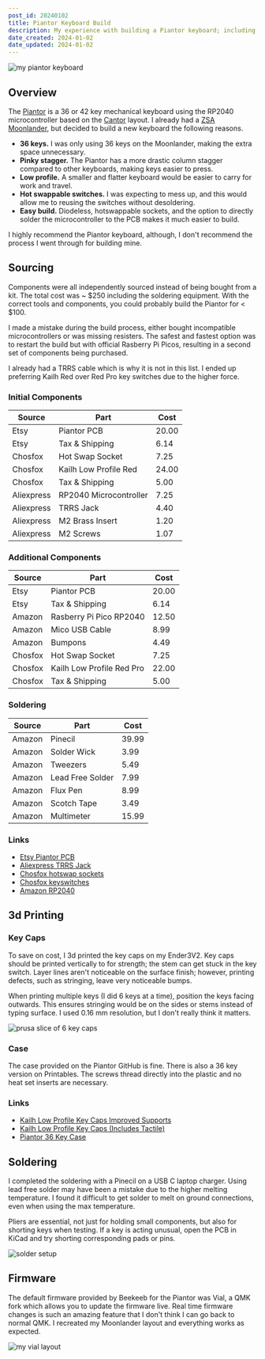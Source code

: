 ```yaml
---
post_id: 20240102
title: Piantor Keyboard Build
description: My experience with building a Piantor keyboard; including issues I ran into, budget, 3d printing.
date_created: 2024-01-02
date_updated: 2024-01-02
---
```


![my piantor keyboard](/static/content/images/blog/20231018/20231018_piantor_complete.png)

## Overview

The [Piantor](https://github.com/beekeeb/piantor) is a 36 or 42 key mechanical keyboard using the RP2040 microcontroller based on the [Cantor](https://github.com/diepala/cantor) layout. I already had a [ZSA Moonlander](https://www.zsa.io/moonlander/), but decided to build a new keyboard the following reasons.

- **36 keys.** I was only using 36 keys on the Moonlander, making the extra space unnecessary.
- **Pinky stagger.** The Piantor has a more drastic column stagger compared to other keyboards, making keys easier to press.
- **Low profile.** A smaller and flatter keyboard would be easier to carry for work and travel.
- **Hot swappable switches.** I was expecting to mess up, and this would allow me to reusing the switches without desoldering.
- **Easy build.** Diodeless, hotswappable sockets, and the option to directly solder the microcontroller to the PCB makes it much easier to build.

I highly recommend the Piantor keyboard, although, I don't recommend the process I went through for building mine.

## Sourcing

Components were all independently sourced instead of being bought from a kit. The total cost was ~ $250 including the soldering equipment. With the correct tools and components, you could probably build the Piantor for < $100.

I made a mistake during the build process, either bought incompatible microcontrollers or was missing resisters. The safest and fastest option was to restart the build but with official Rasberry Pi Picos, resulting in a second set of components being purchased.

I already had a TRRS cable which is why it is not in this list. I ended up preferring Kailh Red over Red Pro key switches due to the higher force.

### Initial Components

| Source     | Part                   | Cost  |
| ---------- | ---------------------- | ----- |
| Etsy       | Piantor PCB            | 20.00 |
| Etsy       | Tax & Shipping         | 6.14  |
| Chosfox    | Hot Swap Socket        | 7.25  |
| Chosfox    | Kailh Low Profile Red  | 24.00 |
| Chosfox    | Tax & Shipping         | 5.00  |
| Aliexpress | RP2040 Microcontroller | 7.25  |
| Aliexpress | TRRS Jack              | 4.40  |
| Aliexpress | M2 Brass Insert        | 1.20  |
| Aliexpress | M2 Screws              | 1.07  |

### Additional Components

| Source  | Part                      | Cost  |
| ------- | ------------------------- | ----- |
| Etsy    | Piantor PCB               | 20.00 |
| Etsy    | Tax & Shipping            | 6.14  |
| Amazon  | Rasberry Pi Pico RP2040   | 12.50 |
| Amazon  | Mico USB Cable            | 8.99  |
| Amazon  | Bumpons                   | 4.49  |
| Chosfox | Hot Swap Socket           | 7.25  |
| Chosfox | Kailh Low Profile Red Pro | 22.00 |
| Chosfox | Tax & Shipping            | 5.00  |

### Soldering

| Source | Part             | Cost  |
| ------ | ---------------- | ----- |
| Amazon | Pinecil          | 39.99 |
| Amazon | Solder Wick      | 3.99  |
| Amazon | Tweezers         | 5.49  |
| Amazon | Lead Free Solder | 7.99  |
| Amazon | Flux Pen         | 8.99  |
| Amazon | Scotch Tape      | 3.49  |
| Amazon | Multimeter       | 15.99 |

### Links

- [Etsy Piantor PCB](https://www.etsy.com/listing/1411130742/piantor-keyboard-pcb)
- [Aliexpress TRRS Jack](https://www.aliexpress.us/item/2251832843150354.html)
- [Chosfox hotswap sockets](https://chosfox.com/collections/sockets-mouse-switches/products/kailh-choc-switch-1350-hot-swap-sockets)
- [Chosfox keyswitches](https://chosfox.com/products/kailh-low-profile-choc-switches?variant=42514647613634)
- [Amazon RP2040](https://www.amazon.com/gp/product/B092S2KCV2/)

## 3d Printing

### Key Caps

To save on cost, I 3d printed the key caps on my Ender3V2. Key caps should be printed vertically to for strength; the stem can get stuck in the key switch. Layer lines aren't noticeable on the surface finish; however, printing defects, such as stringing, leave very noticeable bumps.

When printing multiple keys (I did 6 keys at a time), position the keys facing outwards. This ensures stringing would be on the sides or stems instead of typing surface. I used 0.16 mm resolution, but I don't really think it matters.

![prusa slice of 6 key caps](/static/content/images/blog/20231018/20231018_keycaps_prusa.png)

### Case

The case provided on the Piantor GitHub is fine. There is also a 36 key version on Printables. The screws thread directly into the plastic and no heat set inserts are necessary.

### Links

- [Kailh Low Profile Key Caps Improved Supports](https://www.printables.com/model/566288-improved-supports-kailh-choc-ergonomic-sculpted-ke)
- [Kailh Low Profile Key Caps (Includes Tactile)](https://www.printables.com/model/400911-kailh-choc-ergonomic-sculpted-keycaps)
- [Piantor 36 Key Case](https://www.printables.com/model/380211-piantor-36-keys-keyboard-case)

## Soldering

I completed the soldering with a Pinecil on a USB C laptop charger. Using lead free solder may have been a mistake due to the higher melting temperature. I found it difficult to get solder to melt on ground connections, even when using the max temperature.

Pliers are essential, not just for holding small components, but also for shorting keys when testing. If a key is acting unusual, open the PCB in KiCad and try shorting corresponding pads or pins.

![solder setup](/static/content/images/blog/20231018/20231018_piantor_solder.png)

## Firmware

The default firmware provided by Beekeeb for the Piantor was Vial, a QMK fork which allows you to update the firmware live. Real time firmware changes is such an amazing feature that I don't think I can go back to normal QMK. I recreated my Moonlander layout and everything works as expected.

![my vial layout](/static/content/images/blog/20231018/20231018_piantor_vial.png)
